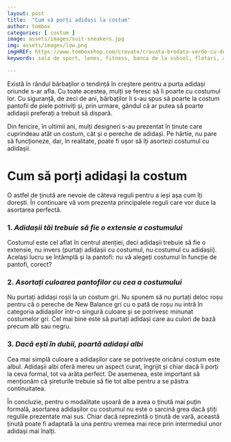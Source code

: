 ```yaml
---
layout: post
title:  "Cum să porți adidași la costum"
author: tombox
categories: [ costum ]
image: assets/images/suit-sneakers.jpg
img: assets/images/low.png
imgHREF: https://www.tomboxshop.com/cravate/cravata-brodata-verde-cu-detalii-crem-si-rosii.html/?ref=blog
keywords: sala de sport, lenes, fitness, banca de la subsol, flotari, abdomene, mancat sanatos, sala de forță, în formă, timp, canapea, televizor, exercitii fizice, aspect fizic, vreau sa slabesc, cum sa pierd greutate, relatii, arat bine, fructe, legume, prieteni sportivi, viata sportiva, pierde din greutate

---
```


Există în rândul bărbaților o tendință în creștere pentru a purta adidași oriunde s-ar afla. Cu toate acestea, mulți se feresc să îi poarte cu costumul lor. Cu siguranță, de zeci de ani, bărbaților li s-au spus să poarte la costum pantofii de piele potriviți și, prin urmare, gândul că ar putea să poarte adidașii preferați a trebuit să dispară.

Din fericire, în ultimii ani, mulți designeri s-au prezentat în ținute care cuprindeau atât un costum, cât și o pereche de adidași. Pe hârtie, nu pare să funcționeze, dar, în realitate, poate fi ușor să îți asortezi costumul cu adidașii.

# Cum să porți adidași la costum

O astfel de ținută are nevoie de câteva reguli pentru a ieși așa cum îți dorești. În continuare vă vom prezenta principalele reguli care vor duce la asortarea perfectă.

### 1. _Adidașii tăi trebuie să fie o extensie a costumului_

Costumul este cel aflat în centrul atenției, deci adidașii trebuie să fie o extensie, nu invers (purtați adidașii cu costumul, nu costumul cu adidașii). Același lucru se întâmplă și la pantofi: nu vă alegeți costumul în funcție de pantofi, corect?

### 2. _Asortați culoarea pantofilor cu cea a costumului_

Nu purtați adidași roșii la un costum gri. Nu spunem să nu purtați deloc roșu pentru că o pereche de New Balance gri cu o pată de roșu nu intră în categoria adidașilor într-o singură culoare și se potrivesc minunat costumelor gri. Cel mai bine este să purtați adidași care au culori de bază precum alb sau negru.

### 3. _Dacă ești în dubii, poartă adidași albi_

Cea mai simplă culoare a adidașilor care se potrivește oricărui costum este albul. Adidașii albi oferă mereu un aspect curat, îngrijit și chiar dacă îi porți la ceva formal, tot va arăta perfect. De asemenea, este important să menționăm că șireturile trebuie să fie tot albe pentru a se păstra continuitatea.


În concluzie, pentru o modalitate ușoară de a avea o ținută mai puțin formală, asortarea adidașilor cu costumul nu este o sarcină grea dacă știți regulile prezentate mai sus. Chiar dacă reprezintă o ținută de vară, această ținută poate fi adaptată la una pentru vremea mai rece prin intermediul unor adidași mai înalți.

